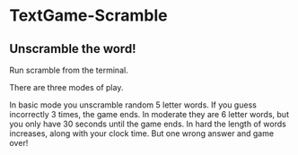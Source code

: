 # TextGame-Scramble
Unscramble the word!
---
Run scramble from the terminal.

There are three modes of play.

In basic mode you unscramble random 5 letter words. If you guess incorrectly 3 times, the game ends.
In moderate they are 6 letter words, but you only have 30 seconds until the game ends.
In hard the length of words increases, along with your clock time. But one wrong answer and game over!